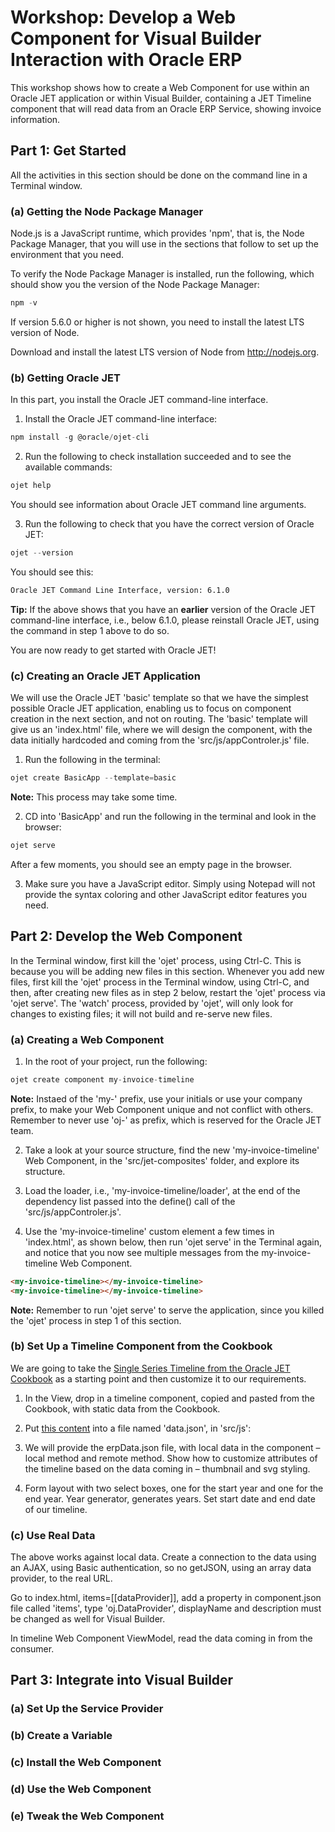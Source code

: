 # Workshop: Develop a Web Component for Visual Builder Interaction with Oracle ERP
This workshop shows how to create a Web Component for 
use within an Oracle JET application or within Visual Builder, containing a JET Timeline component 
that will read data from an Oracle ERP Service, showing invoice information.

## Part 1: Get Started

All the activities in this section should be done on the command line in a Terminal window.

### (a) Getting the Node Package Manager

Node.js is a JavaScript runtime, which provides 'npm', that is, the Node Package Manager, that you will use in the sections that follow to set up the environment that you need.

To verify the Node Package Manager is installed, run the following, which should show you the version of the Node Package Manager:
```js #button { border: none; }   
npm -v
```

If version 5.6.0 or higher is not shown, you need to install the latest LTS version of Node.

Download and install the latest LTS version of Node from http://nodejs.org.

### (b) Getting Oracle JET

In this part, you install the Oracle JET command-line interface.

1. Install the Oracle JET command-line interface:

```js #button { border: none; }
npm install -g @oracle/ojet-cli
```

2. Run the following to check installation succeeded and to see the available commands:

```js #button { border: none; }
ojet help
```

You should see information about Oracle JET command line arguments.

3. Run the following to check that you have the correct version of Oracle JET:

```js #button { border: none; }
ojet --version
```

You should see this:

```html #button { border: none; }
Oracle JET Command Line Interface, version: 6.1.0
```

**Tip:** If the above shows that you have an **earlier** version of the Oracle JET command-line interface, i.e., below 6.1.0, please reinstall Oracle JET, using the command in step 1 above to do so.

You are now ready to get started with Oracle JET!

### (c) Creating an Oracle JET Application

We will use the Oracle JET 'basic' template so that we have the simplest possible Oracle JET application, enabling us to focus on component creation in the next section, and not on routing. The 'basic' template will give us an 'index.html' file, where we will design the component, with the data initially hardcoded and coming from the 'src/js/appControler.js' file.

1. Run the following in the terminal:

```js #button { border: none; }
ojet create BasicApp --template=basic
```
**Note:** This process may take some time.

2. CD into 'BasicApp' and run the following in the terminal and look in the browser:

```js #button { border: none; }
ojet serve
```

After a few moments, you should see an empty page in the browser.

3. Make sure you have a JavaScript editor. Simply using Notepad will not provide the syntax coloring and other JavaScript editor features you need. 

## Part 2: Develop the Web Component

In the Terminal window, first kill the 'ojet' process, using Ctrl-C. This is because you will be adding new files in this section. Whenever you add new files, first kill the 'ojet' process in the Terminal window, using Ctrl-C, and then, after creating new files as in step 2 below, restart the 'ojet' process via 'ojet serve'. The 'watch' process, provided by 'ojet', will only look for changes to existing files; it will not build and re-serve new files.

### (a) Creating a Web Component

1. In the root of your project, run the following:

```js #button { border: none; }
ojet create component my-invoice-timeline
```

**Note:** Instaed of the 'my-' prefix, use your initials or use your company prefix, to make your Web Component unique and not conflict with others. Remember to never use 'oj-' as prefix, which is reserved for the Oracle JET team.

2. Take a look at your source structure, find the new 'my-invoice-timeline' Web Component, in the 'src/jet-composites' folder, and explore its structure.

3. Load the loader, i.e., 'my-invoice-timeline/loader', at the end of the dependency list passed into the define() call of the 'src/js/appControler.js'.

4. Use the 'my-invoice-timeline' custom element a few times in 'index.html', as shown below, then run 'ojet serve' in the Terminal again, and notice that you now see multiple messages from the my-invoice-timeline Web Component.

```html #button { border: none; }
<my-invoice-timeline></my-invoice-timeline>
<my-invoice-timeline></my-invoice-timeline>
```
**Note:** Remember to run 'ojet serve' to serve the application, since you killed the 'ojet' process in step 1 of this section.

### (b) Set Up a Timeline Component from the Cookbook

We are going to take the [Single Series Timeline from the Oracle JET Cookbook](https://www.oracle.com/webfolder/technetwork/jet/jetCookbook.html?component=timeline&demo=basicTimeline) as a starting point and then customize it to our requirements.

1. In the View, drop in a timeline component, copied and pasted from the Cookbook, with static data from the Cookbook. 

2. Put [this content](https://www.oracle.com/webfolder/technetwork/jet/cookbook/dataVisualizations/timeline/basicTimeline/seriesOneData.json
) into a file named 'data.json', in 'src/js':

3. We will provide the erpData.json file, with local data in the component – local method and remote method. Show how to customize attributes of the timeline based on the data coming in – thumbnail and svg styling.

4. Form layout with two select boxes, one for the start year and one for the end year. Year generator, generates years. Set start date and end date of our timeline.

### (c) Use Real Data

The above works against local data. Create a connection to the data using an AJAX, using Basic authentication, so no getJSON, using an array data provider, to the real URL.

Go to index.html, items=[[dataProvider]], add a property in component.json file called 'items', type 'oj.DataProvider', displayName and description must be changed as well for Visual Builder.

In timeline Web Component ViewModel, read the data coming in from the consumer.

## Part 3: Integrate into Visual Builder

### (a) Set Up the Service Provider

### (b) Create a Variable

### (c) Install the Web Component

### (d) Use the Web Component

### (e) Tweak the Web Component


